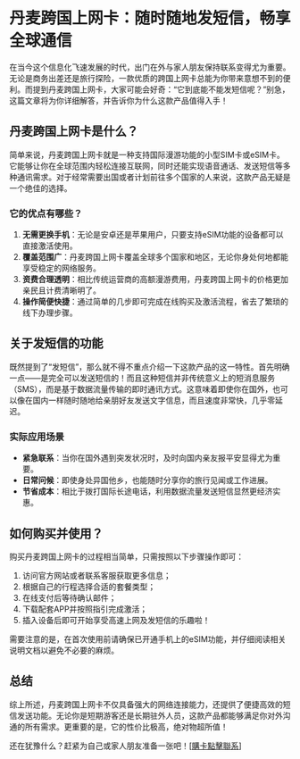 # 丹麦跨国上网卡：随时随地发短信，畅享全球通信

在当今这个信息化飞速发展的时代，出门在外与家人朋友保持联系变得尤为重要。无论是商务出差还是旅行探险，一款优质的跨国上网卡总能为你带来意想不到的便利。而提到丹麦跨国上网卡，大家可能会好奇：“它到底能不能发短信呢？”别急，这篇文章将为你详细解答，并告诉你为什么这款产品值得入手！

## 丹麦跨国上网卡是什么？

简单来说，丹麦跨国上网卡就是一种支持国际漫游功能的小型SIM卡或eSIM卡。它能够让你在全球范围内轻松连接互联网，同时还能实现语音通话、发送短信等多种通讯需求。对于经常需要出国或者计划前往多个国家的人来说，这款产品无疑是一个绝佳的选择。

### 它的优点有哪些？
1. **无需更换手机**：无论是安卓还是苹果用户，只要支持eSIM功能的设备都可以直接激活使用。
2. **覆盖范围广**：丹麦跨国上网卡覆盖全球多个国家和地区，无论你身处何地都能享受稳定的网络服务。
3. **资费合理透明**：相比传统运营商的高额漫游费用，丹麦跨国上网卡的价格更加亲民且计费清晰明了。
4. **操作简便快捷**：通过简单的几步即可完成在线购买及激活流程，省去了繁琐的线下办理步骤。

## 关于发短信的功能

既然提到了“发短信”，那么就不得不重点介绍一下这款产品的这一特性。首先明确一点——是完全可以发送短信的！而且这种短信并非传统意义上的短消息服务（SMS），而是基于数据流量传输的即时通讯方式。这意味着即使你在国外，也可以像在国内一样随时随地给亲朋好友发送文字信息，而且速度非常快，几乎零延迟。

### 实际应用场景
- **紧急联系**：当你在国外遇到突发状况时，及时向国内亲友报平安显得尤为重要。
- **日常问候**：即使身处异国他乡，也能随时分享你的旅行见闻或工作进展。
- **节省成本**：相比于拨打国际长途电话，利用数据流量发送短信显然更经济实惠。

## 如何购买并使用？

购买丹麦跨国上网卡的过程相当简单，只需按照以下步骤操作即可：
1. 访问官方网站或者联系客服获取更多信息；
2. 根据自己的行程选择合适的套餐类型；
3. 在线支付后等待确认邮件；
4. 下载配套APP并按照指引完成激活；
5. 插入设备后即可开始享受高速上网及发短信的乐趣啦！

需要注意的是，在首次使用前请确保已开通手机上的eSIM功能，并仔细阅读相关说明文档以避免不必要的麻烦。

## 总结

综上所述，丹麦跨国上网卡不仅具备强大的网络连接能力，还提供了便捷高效的短信发送功能。无论你是短期游客还是长期驻外人员，这款产品都能够满足你对外沟通的所有需求。更重要的是，它的性价比极高，绝对物超所值！

还在犹豫什么？赶紧为自己或家人朋友准备一张吧！[[購卡點擊聯系](https://t.me/s/esim1088)]